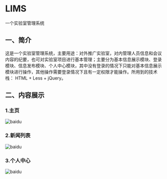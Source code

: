 # LIMS
一个实验室管理系统
## 一、简介
  这是一个实验室管理系统，主要用途：对外推广实验室，对内管理人员信息和会议内容的纪要，也可对实验室项目进行基本管理；主要分为基本信息展示模块、登录模块、信息发布模块、个人中心模块，其中没有登录的情况下只能对基本信息展示模块进行操作，其他操作需要登录情况下且有一定权限才能操作。所用到的技术栈： HTML + Less + jQuery。   
  
## 二、内容展示
### 1.主页
![baidu](https://github.com/gandao/LIMS/static/img/readme_img/1.png "主页")
### 2.新闻列表
![baidu](https://github.com/gandao/LIMS/static/img/readme_img/2.png "新闻列表")
### 3.个人中心
![baidu](https://github.com/gandao/LIMS/static/img/readme_img/4.png "个人中心")
